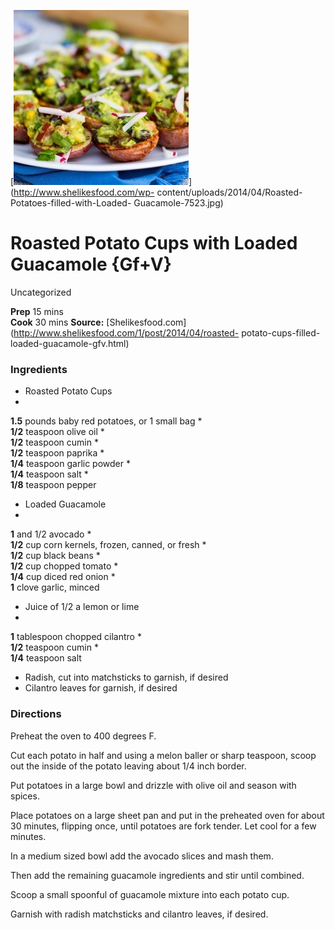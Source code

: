 ﻿

[![](./images/1097499b-cccf-4a66-b6ea-0160622003b3.jpg)](http://www.shelikesfood.com/wp-
content/uploads/2014/04/Roasted-Potatoes-filled-with-Loaded-
Guacamole-7523.jpg)

#  Roasted Potato Cups with Loaded Guacamole {Gf+V}

Uncategorized

  
**Prep** 15 mins  
**Cook** 30 mins
**Source:** [Shelikesfood.com](http://www.shelikesfood.com/1/post/2014/04/roasted-
potato-cups-filled-loaded-guacamole-gfv.html)

###  Ingredients

  * Roasted Potato Cups
  *   
**1.5** pounds baby red potatoes, or 1 small bag
  *   
**1/2** teaspoon olive oil
  *   
**1/2** teaspoon cumin
  *   
**1/2** teaspoon paprika
  *   
**1/4** teaspoon garlic powder
  *   
**1/4** teaspoon salt
  *   
**1/8** teaspoon pepper
  * Loaded Guacamole
  *   
**1** and 1/2 avocado
  *   
**1/2** cup corn kernels, frozen, canned, or fresh
  *   
**1/2** cup black beans
  *   
**1/2** cup chopped tomato
  *   
**1/4** cup diced red onion
  *   
**1** clove garlic, minced
  * Juice of 1/2 a lemon or lime
  *   
**1** tablespoon chopped cilantro
  *   
**1/2** teaspoon cumin
  *   
**1/4** teaspoon salt
  * Radish, cut into matchsticks to garnish, if desired
  * Cilantro leaves for garnish, if desired

###  Directions

Preheat the oven to 400 degrees F.

Cut each potato in half and using a melon baller or sharp teaspoon, scoop out
the inside of the potato leaving about 1/4 inch border.

Put potatoes in a large bowl and drizzle with olive oil and season with
spices.

Place potatoes on a large sheet pan and put in the preheated oven for about 30
minutes, flipping once, until potatoes are fork tender. Let cool for a few
minutes.

In a medium sized bowl add the avocado slices and mash them.

Then add the remaining guacamole ingredients and stir until combined.

Scoop a small spoonful of guacamole mixture into each potato cup.

Garnish with radish matchsticks and cilantro leaves, if desired.

